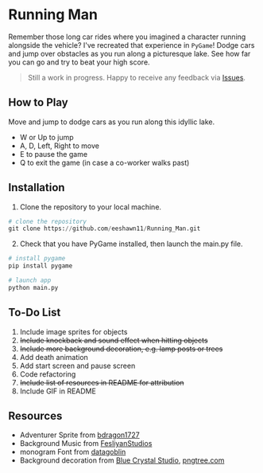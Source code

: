 # Running Man

Remember those long car rides where you imagined a character running alongside the vehicle? I've recreated that experience in `PyGame`! Dodge cars and jump over obstacles as you run along a picturesque lake. See how far you can go and try to beat your high score.

> Still a work in progress. Happy to receive any feedback via [Issues](https://github.com/eeshawn11/Running_Man/issues).

## How to Play

Move and jump to dodge cars as you run along this idyllic lake.

- W or Up to jump
- A, D, Left, Right to move
- E to pause the game
- Q to exit the game (in case a co-worker walks past)

## Installation

1. Clone the repository to your local machine.

``` python
# clone the repository
git clone https://github.com/eeshawn11/Running_Man.git
```

2. Check that you have PyGame installed, then launch the main.py file.

``` python
# install pygame
pip install pygame

# launch app
python main.py
```

## To-Do List

1. Include image sprites for objects
1. ~~Include knockback and sound effect when hitting objects~~
1. ~~Include more background decoration, e.g. lamp posts or trees~~
1. Add death animation
1. Add start screen and pause screen
1. Code refactoring
1. ~~Include list of resources in README for attribution~~
1. Include GIF in README

## Resources

- Adventurer Sprite from [bdragon1727](https://bdragon1727.itch.io/)
- Background Music from [FesliyanStudios](https://www.fesliyanstudios.com/royalty-free-music/downloads-c/8-bit-music/6)
- monogram Font from [datagoblin](https://datagoblin.itch.io/)
- Background decoration from [Blue Crystal Studio](https://bluecrystalstudio.itch.io/), [pngtree.com](https://pngtree.com/so/pixel)

<!---
adventurer sprite - https://bdragon1727.itch.io/16x16-pixel-adventures-character
https://github.com/Gooodgis/dont-touch-my-presents/blob/main/src/components/player.py
https://github.com/techwithtim/Python-Game-Dev-Intro/blob/main/main.py
https://www.youtube.com/watch?v=ePiMYe7JpJo
font - https://datagoblin.itch.io/monogram
bgm - https://www.fesliyanstudios.com/royalty-free-music/downloads-c/8-bit-music/6
ground and grass - https://bluecrystalstudio.itch.io/pixel-tiles-pack
tree - <a href='https://pngtree.com/so/pixel'>pixel png from pngtree.com/</a>
--->

